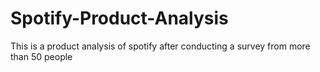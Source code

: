 # Spotify-Product-Analysis
This is a product analysis of spotify after conducting a survey from more than 50 people 
